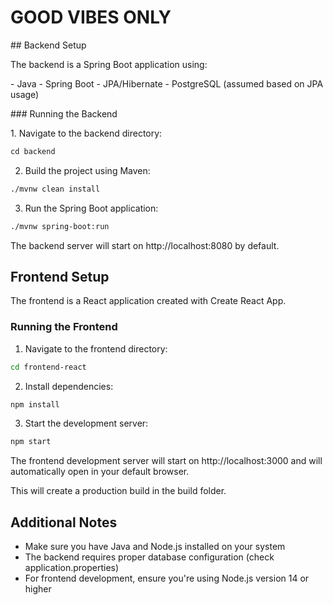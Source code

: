 # GOOD VIBES ONLY

## Backend Setup

The backend is a Spring Boot application using:

- Java
- Spring Boot
- JPA/Hibernate
- PostgreSQL (assumed based on JPA usage)

### Running the Backend

1. Navigate to the backend directory:

```bash
cd backend
```

2. Build the project using Maven:

```bash
./mvnw clean install
```

3. Run the Spring Boot application:

```bash
./mvnw spring-boot:run
```

The backend server will start on http://localhost:8080 by default.

## Frontend Setup

The frontend is a React application created with Create React App.

### Running the Frontend

1. Navigate to the frontend directory:

```bash
cd frontend-react
```

2. Install dependencies:

```bash
npm install
```

3. Start the development server:

```bash
npm start
```

The frontend development server will start on http://localhost:3000 and will automatically open in your default browser.

This will create a production build in the build folder.

## Additional Notes

- Make sure you have Java and Node.js installed on your system
- The backend requires proper database configuration (check application.properties)
- For frontend development, ensure you're using Node.js version 14 or higher
